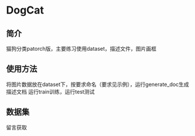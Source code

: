 # DogCat
## 简介
猫狗分类patorch版，主要练习使用dataset，描述文件，图片画框
## 使用方法
将图片数据放在dataset下，按要求命名（要求见示例），运行generate_doc生成描述文档
运行train训练，运行test测试
## 数据集
留言获取
